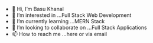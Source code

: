 - 👋 Hi, I’m Basu Khanal
- 👀 I’m interested in ...Full Stack Web Development
- 🌱 I’m currently learning ...MERN Stack
- 💞️ I’m looking to collaborate on ...Full Stack Applications
- 📫 How to reach me ...here or via email

<!---
bkhanal87/bkhanal87 is a ✨ special ✨ repository because its `README.md` (this file) appears on your GitHub profile.
You can click the Preview link to take a look at your changes.
--->

